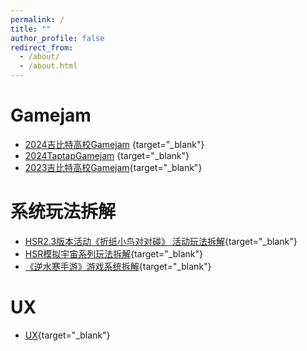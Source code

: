 ```yaml
---
permalink: /
title: ""
author_profile: false
redirect_from: 
  - /about/
  - /about.html
---
```


# Gamejam
* [2024吉比特高校Gamejam](https://www.bilibili.com/video/BV1KMqGY2EXL/) {target="_blank"}
* [2024TaptapGamejam](https://www.bilibili.com/video/BV1v5SZYpER1/) {target="_blank"}
* [2023吉比特高校Gamejam](https://www.bilibili.com/video/BV13m42177wq){target="_blank"}

# 系统玩法拆解
* [HSR2.3版本活动《折纸小鸟对对碰》 活动玩法拆解](https://h6dcn2ovif.feishu.cn/docx/MxIidQRKbogb6Vx6UBLcNSiVn4f?from=from_copylink){target="_blank"}
* [HSR模拟宇宙系列玩法拆解](https://h6dcn2ovif.feishu.cn/docx/ULRfdnBi2oYo6NxhSNtcdU18npb?from=from_copylink){target="_blank"}
* [《逆水寒手游》游戏系统拆解](https://h6dcn2ovif.feishu.cn/docx/DJ4adPPYOo9VWax80uBcAcM0nxg){target="_blank"}

# UX
* [UX](https://h6dcn2ovif.feishu.cn/docx/LAqIdL5X7oECmIx3LwlcU2acnkf?from=from_copylink){target="_blank"}
